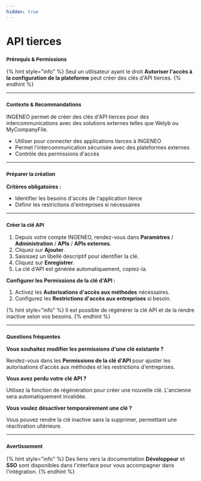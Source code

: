 ```yaml
---
hidden: true
---
```


# API tierces

### <sup>**Prérequis & Permissions**</sup>

{% hint style="info" %}
Seul un utilisateur ayant le droit **Autoriser l'accès à la configuration de la plateforme** peut créer des clés d'API tierces.
{% endhint %}

***

### <sup>**Contexte & Recommandations**</sup>

INGENEO permet de créer des clés d'API tierces pour des intercommunications avec des solutions externes telles que Welyb ou MyCompanyFile.

* Utiliser pour connecter des applications tierces à INGENEO
* Permet l'intercommunication sécurisée avec des plateformes externes
* Contrôle des permissions d'accès

***

### <sup>**Préparer la création**</sup>

**Critères obligatoires :**

* Identifier les besoins d'accès de l'application tierce
* Définir les restrictions d'entreprises si nécessaires

***

### <sup>**Créer la clé API**</sup>

1. Depuis votre compte INGENEO, rendez-vous dans **Paramètres** / **Administration** / **APIs** / **APIs externes**.
2. Cliquez sur **Ajouter**.
3. Saisissez un libellé descriptif pour identifier la clé.
4. Cliquez sur **Enregistrer**.
5. La clé d'API est générée automatiquement, copiez-la.

**Configurer les Permissions de la clé d'API :**

1. Activez les **Autorisations d'accès aux méthodes** nécessaires.
2. Configurez les **Restrictions d'accès aux entreprises** si besoin.

{% hint style="info" %}
Il est possible de régénérer la clé API et de la rendre inactive selon vos besoins.
{% endhint %}

***

### <sup>**Questions fréquentes**</sup>

**Vous souhaitez modifier les permissions d'une clé existante ?**

Rendez-vous dans les **Permissions de la clé d'API** pour ajuster les autorisations d'accès aux méthodes et les restrictions d'entreprises.

**Vous avez perdu votre clé API ?**

Utilisez la fonction de régénération pour créer une nouvelle clé. L'ancienne sera automatiquement invalidée.

**Vous voulez désactiver temporairement une clé ?**

Vous pouvez rendre la clé inactive sans la supprimer, permettant une réactivation ultérieure.

***

### <sup>**Avertissement**</sup>

{% hint style="info" %}
Des liens vers la documentation **Développeur** et **SSO** sont disponibles dans l'interface pour vous accompagner dans l'intégration.
{% endhint %}
